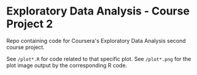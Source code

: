 # Exploratory Data Analysis - Course Project 2

Repo containing code for Coursera's Exploratory Data Analysis second course project.

See `/plot*.R` for code related to that specific plot.
See `/plot*.png` for the plot image output by the corresponding R code.
